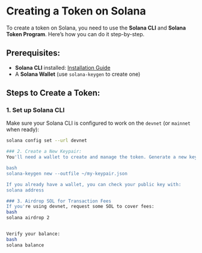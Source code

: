 # Creating a Token on Solana

To create a token on Solana, you need to use the **Solana CLI** and **Solana Token Program**. Here’s how you can do it step-by-step.

## Prerequisites:
- **Solana CLI** installed: [Installation Guide](https://docs.solana.com/cli/install-solana-cli-tools)
- A **Solana Wallet** (use `solana-keygen` to create one)

## Steps to Create a Token:
### 1. Set up Solana CLI
Make sure your Solana CLI is configured to work on the `devnet` (or `mainnet` when ready):
```bash
solana config set --url devnet

### 2. Create a New Keypair:
You'll need a wallet to create and manage the token. Generate a new keypair or use an existing one:

bash
solana-keygen new --outfile ~/my-keypair.json

If you already have a wallet, you can check your public key with:
solana address

### 3. Airdrop SOL for Transaction Fees
If you're using devnet, request some SOL to cover fees:
bash
solana airdrop 2


Verify your balance:
bash
solana balance

